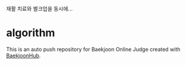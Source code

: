 재활 치료와 별크업을 동시에...

# algorithm
This is an auto push repository for Baekjoon Online Judge created with [BaekjoonHub](https://github.com/BaekjoonHub/BaekjoonHub).

